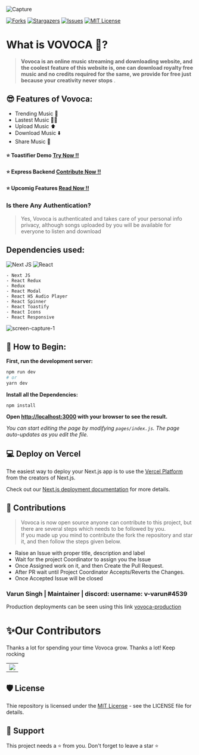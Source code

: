 ![Capture](https://user-images.githubusercontent.com/47475007/114023460-86d8cd80-9890-11eb-814d-a0d30dbc0b5b.PNG)

[![Forks][forks-shield]][forks-url]
[![Stargazers][stars-shield]][stars-url]
[![Issues][issues-shield]][issues-url]
[![MIT License][license-shield]][license-url]


# What is VOVOCA 🚀?

>**Vovoca is an online music streaming and downloading website, and the coolest feature of this website is, one can download royalty free music and no credits required for the same, we provide for free just because your creativity never stops**
.

## 😎 Features of Vovoca:

- Trending Music 🎵
- Lastest Music 😮‍💨
- Upload Music ⬆️
- Download Music ⬇️
- Share Music 🔗

#### ⭐ Toastifier Demo <a href="https://toastifier.vercel.app/" target="_blank"> Try Now !! </a>

#### ⭐ Express Backend <a href="https://toastifier.vercel.app/" target="_blank"> Contribute Now !! </a>

#### ⭐ Upcomig Features <a href="https://github.com/varun-singhh/vovoca/blob/Development/FEATURES.md" target="_blank"> Read Now !! </a>

### Is there Any Authentication?

>Yes, Vovoca is authenticated and takes care of your personal info privacy, although songs uploaded by you will be available for everyone to listen and download

## Dependencies used:
![Next JS](https://img.shields.io/badge/Next-black?style=for-the-badge&logo=next.js&logoColor=white)
![React](https://img.shields.io/badge/react-%2320232a.svg?style=for-the-badge&logo=react&logoColor=%2361DAFB)

```
- Next JS
- React Redux
- Redux
- React Modal
- React H5 Audio Player
- React Spinner
- React Toastify
- React Icons
- React Responsive
```

![screen-capture-_1_](https://user-images.githubusercontent.com/47475007/114043261-c230c780-98a3-11eb-8526-7a39f52f5b72.gif)

## 💪 How to Begin:
**First, run the development server:**

```bash
npm run dev
# or
yarn dev
```

**Install all the Dependencies:**

```
npm install
```

**Open [http://localhost:3000](http://localhost:3000) with your browser to see the result.**

*You can start editing the page by modifying `pages/index.js`. The page auto-updates as you edit the file.*

[forks-shield]: https://img.shields.io/github/forks/varun-singhh/vovoca
[forks-url]: https://github.com/varun-singhh/vovoca/network/members
[stars-shield]: https://img.shields.io/github/stars/varun-singhh/vovoca
[stars-url]: https://github.com/varun-singhh/vovoca/stargazers
[issues-shield]: https://img.shields.io/github/issues/varun-singhh/vovoca
[issues-url]: https://github.com/varun-singhh/vovoca/issues
[license-shield]: https://img.shields.io/github/license/othneildrew/Best-README-Template
[license-url]: https://github.com/varun-singhh/vovoca/blob/Development/LICENSE.txt

## 💻 Deploy on Vercel

The easiest way to deploy your Next.js app is to use the [Vercel Platform](https://vercel.com/new?utm_medium=default-template&filter=next.js&utm_source=create-next-app&utm_campaign=create-next-app-readme) from the creators of Next.js.

Check out our [Next.js deployment documentation](https://nextjs.org/docs/deployment) for more details.

## 🙌 Contributions

>Vovoca is now open source anyone can contribute to this project, but there are several steps which needs to be followed by you.  
>If you made up you mind to contribute the fork the repository and star it, and then follow the steps given below.

- Raise an Issue with proper title, description and label
- Wait for the project Coordinator to assign you the Issue
- Once Assigned work on it, and then Create the Pull Request.
- After PR wait until Project Coordinator Accepts/Reverts the Changes.
- Once Accepted Issue will be closed

### Varun Singh | Maintainer | discord: username: v-varun#4539  

Production deployments can be seen using this link [vovoca-production](https://vovoca-frontend-deploy.vercel.app)

# ✨Our Contributors
Thanks a lot for spending your time Vovoca grow. Thanks a lot! Keep rocking

<!-- ALL-CONTRIBUTORS-LIST:START - Do not remove or modify this section -->
<table>
	<tr>
		<td>
      <a href="https://github.com/Deveimer/vovoca-frontend/graphs/contributors">
         <img src="https://contrib.rocks/image?max=50&repo=Deveimer/vovoca-frontend" />
      </a>
		</td>
	</tr>
</table>

## 🛡️ License
Thie repository is licensed under the [MIT License](https://github.com/Deveimer/vovoca-frontend/blob/Development/LICENSE.txt) - see the LICENSE file for details.

## 🙏 Support
This project needs a ⭐️ from you. Don't forget to leave a star ⭐️
